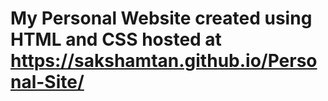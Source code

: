 # My Personal Website created using HTML and CSS hosted at https://sakshamtan.github.io/Personal-Site/
